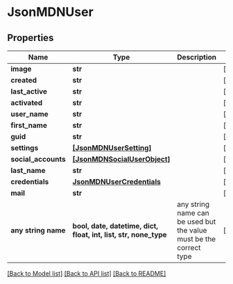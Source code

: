 # JsonMDNUser


## Properties
Name | Type | Description | Notes
------------ | ------------- | ------------- | -------------
**image** | **str** |  | [optional] 
**created** | **str** |  | [optional] 
**last_active** | **str** |  | [optional] 
**activated** | **str** |  | [optional] 
**user_name** | **str** |  | [optional] 
**first_name** | **str** |  | [optional] 
**guid** | **str** |  | [optional] 
**settings** | [**[JsonMDNUserSetting]**](JsonMDNUserSetting.md) |  | [optional] 
**social_accounts** | [**[JsonMDNSocialUserObject]**](JsonMDNSocialUserObject.md) |  | [optional] 
**last_name** | **str** |  | [optional] 
**credentials** | [**JsonMDNUserCredentials**](JsonMDNUserCredentials.md) |  | [optional] 
**mail** | **str** |  | [optional] 
**any string name** | **bool, date, datetime, dict, float, int, list, str, none_type** | any string name can be used but the value must be the correct type | [optional]

[[Back to Model list]](../README.md#documentation-for-models) [[Back to API list]](../README.md#documentation-for-api-endpoints) [[Back to README]](../README.md)


